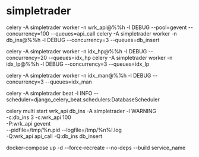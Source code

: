 # simpletrader


celery -A simpletrader worker -n wrk_api@%%h -l DEBUG --pool=gevent --concurrency=100 --queues=api_call
celery -A simpletrader worker -n db_ins@%%h -l DEBUG --concurrency=3 --queues=db_insert

celery -A simpletrader worker -n idx_hp@%%h -l DEBUG --concurrency=20 --queues=idx_hp
celery -A simpletrader worker -n idx_lp@%%h -l DEBUG --concurrency=3 --queues=idx_lp

celery -A simpletrader worker -n idx_man@%%h -l DEBUG --concurrency=3 --queues=idx_man

celery -A simpletrader beat -l INFO --scheduler=django_celery_beat.schedulers:DatabaseScheduler


celery multi start wrk_api db_ins -A simpletrader -l WARNING \
    -c:db_ins 3 -c:wrk_api 100 \
    -P:wrk_api gevent \
    --pidfile=/tmp/%n.pid --logfile=/tmp/%n%I.log \
    -Q:wrk_api api_call -Q:db_ins db_insert


docker-compose up -d --force-recreate --no-deps --build service_name